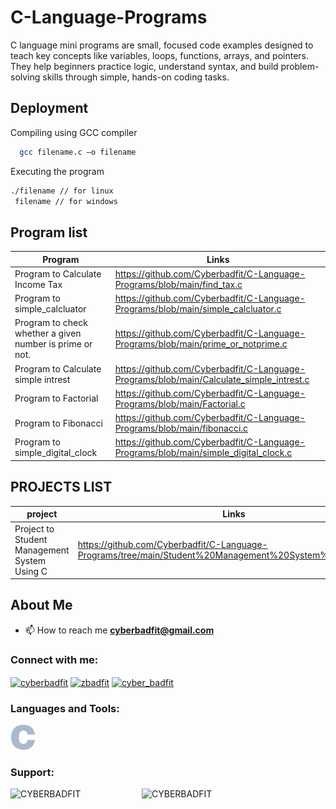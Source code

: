 # C-Language-Programs
C language mini programs are small, focused code examples designed to teach key concepts like variables, loops, functions, arrays, and pointers. They help beginners practice logic, understand syntax, and build problem-solving skills through simple, hands-on coding tasks.

## Deployment

Compiling using GCC compiler

```bash
  gcc filename.c –o filename
```
Executing the program

```bash
./filename // for linux
 filename // for windows
```

##  Program list

|   Program           | Links                                                                |
| ----------------- | ------------------------------------------------------------------ |
| Program to Calculate Income Tax | https://github.com/Cyberbadfit/C-Language-Programs/blob/main/find_tax.c |
| Program to simple_calcluator | https://github.com/Cyberbadfit/C-Language-Programs/blob/main/simple_calcluator.c |
| Program to check whether a given number is prime or not. | https://github.com/Cyberbadfit/C-Language-Programs/blob/main/prime_or_notprime.c |
| Program to Calculate simple intrest | https://github.com/Cyberbadfit/C-Language-Programs/blob/main/Calculate_simple_intrest.c |
| Program to Factorial | https://github.com/Cyberbadfit/C-Language-Programs/blob/main/Factorial.c |
| Program to Fibonacci | https://github.com/Cyberbadfit/C-Language-Programs/blob/main/fibonacci.c |
| Program to simple_digital_clock | https://github.com/Cyberbadfit/C-Language-Programs/blob/main/simple_digital_clock.c |


##  PROJECTS LIST

|   project           | Links                                                                |
| ----------------- | ------------------------------------------------------------------ |
| Project to Student Management System Using C | https://github.com/Cyberbadfit/C-Language-Programs/tree/main/Student%20Management%20System%20Using%20C |




## About Me
- 📫 How to reach me **cyberbadfit@gmail.com**

<h3 align="left">Connect with me:</h3>
<p align="left">
<a href="https://twitter.com/cyberbadfit" target="blank"><img align="center" src="https://raw.githubusercontent.com/rahuldkjain/github-profile-readme-generator/master/src/images/icons/Social/twitter.svg" alt="cyberbadfit" height="30" width="40" /></a>
<a href="https://fb.com/zbadfit" target="blank"><img align="center" src="https://raw.githubusercontent.com/rahuldkjain/github-profile-readme-generator/master/src/images/icons/Social/facebook.svg" alt="zbadfit" height="30" width="40" /></a>
<a href="https://instagram.com/cyber_badfit" target="blank"><img align="center" src="https://raw.githubusercontent.com/rahuldkjain/github-profile-readme-generator/master/src/images/icons/Social/instagram.svg" alt="cyber_badfit" height="30" width="40" /></a>
</p>

<h3 align="left">Languages and Tools:</h3>
<p align="left"> <a href="https://www.cprogramming.com/" target="_blank" rel="noreferrer"> <img src="https://raw.githubusercontent.com/devicons/devicon/master/icons/c/c-original.svg" alt="c" width="40" height="40"/> </a> </p>

<h3 align="left">Support:</h3>
<p><a href="https://www.buymeacoffee.com/CYBERBADFIT"> <img align="left" src="https://cdn.buymeacoffee.com/buttons/v2/default-yellow.png" height="50" width="210" alt="CYBERBADFIT" /></a><a href="https://ko-fi.com/CYBERBADFIT"> <img align="left" src="https://cdn.ko-fi.com/cdn/kofi3.png?v=3" height="50" width="210" alt="CYBERBADFIT" /></a></p><br><br>
